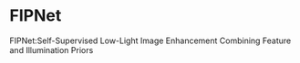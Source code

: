 # FIPNet
FIPNet:Self-Supervised Low-Light Image Enhancement Combining Feature and Illumination Priors
